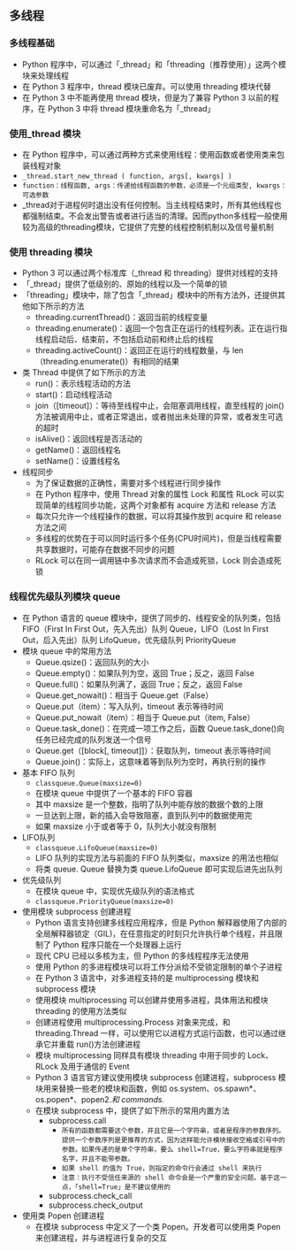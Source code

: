 ## 多线程

### 多线程基础

- Python 程序中，可以通过「_thread」和「threading（推荐使用）」这两个模块来处理线程
- 在 Python 3 程序中，thread 模块已废弃。可以使用 threading 模块代替
- 在 Python 3 中不能再使用 thread 模块，但是为了兼容 Python 3 以前的程序，在 Python 3 中将 thread 模块重命名为「_thread」

### 使用_thread 模块

- 在 Python 程序中，可以通过两种方式来使用线程：使用函数或者使用类来包装线程对象
- ```_thread.start_new_thread ( function, args[, kwargs] )```
- ```function：线程函数, args：传递给线程函数的参数，必须是一个元组类型, kwargs：可选参数```
- _thread对于进程何时退出没有任何控制。当主线程结束时，所有其他线程也都强制结束。不会发出警告或者进行适当的清理。因而python多线程一般使用较为高级的threading模块，它提供了完整的线程控制机制以及信号量机制

### 使用 threading 模块

- Python 3 可以通过两个标准库（_thread 和 threading）提供对线程的支持
- 「_thread」提供了低级别的、原始的线程以及一个简单的锁
- 「threading」模块中，除了包含「_thread」模块中的所有方法外，还提供其他如下所示的方法
    - threading.currentThread()：返回当前的线程变量
    - threading.enumerate()：返回一个包含正在运行的线程列表。正在运行指线程启动后、结束前，不包括启动前和终止后的线程
    - threading.activeCount()：返回正在运行的线程数量，与 len（threading.enumerate()）有相同的结果
- 类 Thread 中提供了如下所示的方法
    - run()：表示线程活动的方法
    - start()：启动线程活动
    - join（[timeout]）：等待至线程中止，会阻塞调用线程，直至线程的 join()方法被调用中止，或者正常退出，或者抛出未处理的异常，或者发生可选的超时
    - isAlive()：返回线程是否活动的
    - getName()：返回线程名
    - setName()：设置线程名
- 线程同步
    - 为了保证数据的正确性，需要对多个线程进行同步操作
    - 在 Python 程序中，使用 Thread 对象的属性 Lock 和属性 RLock 可以实现简单的线程同步功能，这两个对象都有 acquire 方法和
      release 方法
    - 每次只允许一个线程操作的数据，可以将其操作放到 acquire 和 release 方法之间
    - 多线程的优势在于可以同时运行多个任务(CPU时间片)，但是当线程需要共享数据时，可能存在数据不同步的问题
    - RLock 可以在同一调用链中多次请求而不会造成死锁，Lock 则会造成死锁

### 线程优先级队列模块 queue

- 在 Python 语言的 queue 模块中，提供了同步的、线程安全的队列类，包括 FIFO（First In First Out，先入先出）队列 Queue，LIFO（Lost
  In First Out，后入先出）队列 LifoQueue，优先级队列 PriorityQueue
- 模块 queue 中的常用方法
    - Queue.qsize()：返回队列的大小
    - Queue.empty()：如果队列为空，返回 True；反之，返回 False
    - Queue.full()：如果队列满了，返回 True；反之，返回 False
    - Queue.get_nowait()：相当于 Queue.get（False）
    - Queue.put（item）：写入队列，timeout 表示等待时间
    - Queue.put_nowait（item）：相当于 Queue.put（item, False）
    - Queue.task_done()：在完成一项工作之后，函数 Queue.task_done()向任务已经完成的队列发送一个信号
    - Queue.get（[block[, timeout]]）：获取队列，timeout 表示等待时间
    - Queue.join()：实际上，这意味着等到队列为空时，再执行别的操作
- 基本 FIFO 队列
    - ```classqueue.Queue(maxsize=0)```
    - 在模块 queue 中提供了一个基本的 FIFO 容器
    - 其中 maxsize 是一个整数，指明了队列中能存放的数据个数的上限
    - 一旦达到上限，新的插入会导致阻塞，直到队列中的数据使用完
    - 如果 maxsize 小于或者等于 0，队列大小就没有限制
- LIFO队列
    - ```classqueue.LifoQueue(maxsize=0)```
    - LIFO 队列的实现方法与前面的 FIFO 队列类似，maxsize 的用法也相似
    - 将类 queue. Queue 替换为类 queue.LifoQueue 即可实现后进先出队列
- 优先级队列
    - 在模块 queue 中，实现优先级队列的语法格式
    - ```classqueue.PriorityQueue(maxsize=0)```
- 使用模块 subprocess 创建进程
    - Python 语言支持创建多线程应用程序，但是 Python 解释器使用了内部的全局解释器锁定（GIL)，在任意指定的时刻只允许执行单个线程，并且限制了
      Python 程序只能在一个处理器上运行
    - 现代 CPU 已经以多核为主，但 Python 的多线程程序无法使用
    - 使用 Python 的多进程模块可以将工作分派给不受锁定限制的单个子进程
    - 在 Python 3 语言中，对多进程支持的是 multiprocessing 模块和 subprocess 模块
    - 使用模块 multiprocessing 可以创建并使用多进程，具体用法和模块 threading 的使用方法类似
    - 创建进程使用 multiprocessing.Process 对象来完成，和 threading.Thread 一样，可以使用它以进程方式运行函数，也可以通过继承它并重载
      run()方法创建进程
    - 模块 multiprocessing 同样具有模块 threading 中用于同步的 Lock、RLock 及用于通信的 Event
    - Python 3 语言官方建议使用模块 subprocess 创建进程，subprocess 模块用来替换一些老的模块和函数，例如
      os.system、os.spawn*、os.popen*、popen2.*和 commands.*
    - 在模块 subprocess 中，提供了如下所示的常用内置方法
        - subprocess.call
            - ```所有的函数都需要这个参数，并且它是一个字符串，或者是程序的参数序列。提供一个参数序列是更推荐的方式，因为这样能允许模块接收空格或引号中的参数。如果传递的是单个字符串，要么 shell=True，要么字符串就是程序名字，并且不能带参数。```
            - ```如果 shell 的值为 True，则指定的命令行会通过 shell 来执行```
            - ```注意：执行不受信任来源的 shell 命令会是一个严重的安全问题。基于这一点，「shell=True」是不建议使用的```
        - subprocess.check_call
        - subprocess.check_output
- 使用类 Popen 创建进程
    - 在模块 subprocess 中定义了一个类 Popen。开发者可以使用类 Popen 来创建进程，并与进程进行复杂的交互

  

